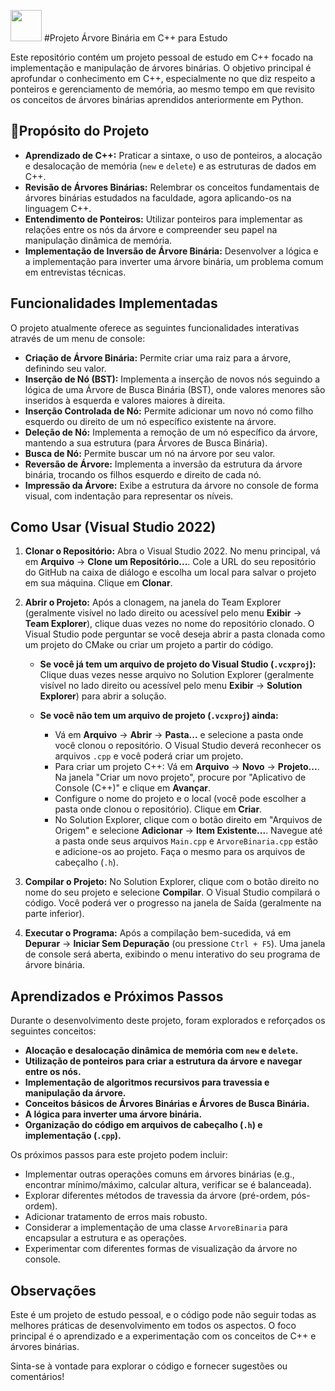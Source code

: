 ﻿<img width="50" height="50" src="https://cdn.jsdelivr.net/gh/devicons/devicon@latest/icons/cplusplus/cplusplus-original.svg" /> #Projeto Árvore Binária em C++ para Estudo

Este repositório contém um projeto pessoal de estudo em C++ focado na implementação e manipulação de árvores binárias. O objetivo principal é aprofundar o conhecimento em C++, especialmente no que diz respeito a ponteiros e gerenciamento de memória, ao mesmo tempo em que revisito os conceitos de árvores binárias aprendidos anteriormente em Python.

## 📌Propósito do Projeto

* **Aprendizado de C++:** Praticar a sintaxe, o uso de ponteiros, a alocação e desalocação de memória (`new` e `delete`) e as estruturas de dados em C++.
* **Revisão de Árvores Binárias:** Relembrar os conceitos fundamentais de árvores binárias estudados na faculdade, agora aplicando-os na linguagem C++.
* **Entendimento de Ponteiros:** Utilizar ponteiros para implementar as relações entre os nós da árvore e compreender seu papel na manipulação dinâmica de memória.
* **Implementação de Inversão de Árvore Binária:** Desenvolver a lógica e a implementação para inverter uma árvore binária, um problema comum em entrevistas técnicas.

## Funcionalidades Implementadas

O projeto atualmente oferece as seguintes funcionalidades interativas através de um menu de console:

* **Criação de Árvore Binária:** Permite criar uma raiz para a árvore, definindo seu valor.
* **Inserção de Nó (BST):** Implementa a inserção de novos nós seguindo a lógica de uma Árvore de Busca Binária (BST), onde valores menores são inseridos à esquerda e valores maiores à direita.
* **Inserção Controlada de Nó:** Permite adicionar um novo nó como filho esquerdo ou direito de um nó específico existente na árvore.
* **Deleção de Nó:** Implementa a remoção de um nó específico da árvore, mantendo a sua estrutura (para Árvores de Busca Binária).
* **Busca de Nó:** Permite buscar um nó na árvore por seu valor.
* **Reversão de Árvore:** Implementa a inversão da estrutura da árvore binária, trocando os filhos esquerdo e direito de cada nó.
* **Impressão da Árvore:** Exibe a estrutura da árvore no console de forma visual, com indentação para representar os níveis.

## Como Usar (Visual Studio 2022)

1.  **Clonar o Repositório:**
    Abra o Visual Studio 2022. No menu principal, vá em **Arquivo** -> **Clone um Repositório...**. Cole a URL do seu repositório do GitHub na caixa de diálogo e escolha um local para salvar o projeto em sua máquina. Clique em **Clonar**.

2.  **Abrir o Projeto:**
    Após a clonagem, na janela do Team Explorer (geralmente visível no lado direito ou acessível pelo menu **Exibir** -> **Team Explorer**), clique duas vezes no nome do repositório clonado. O Visual Studio pode perguntar se você deseja abrir a pasta clonada como um projeto do CMake ou criar um projeto a partir do código.

    * **Se você já tem um arquivo de projeto do Visual Studio (`.vcxproj`):** Clique duas vezes nesse arquivo no Solution Explorer (geralmente visível no lado direito ou acessível pelo menu **Exibir** -> **Solution Explorer**) para abrir a solução.

    * **Se você não tem um arquivo de projeto (`.vcxproj`) ainda:**
        * Vá em **Arquivo** -> **Abrir** -> **Pasta...** e selecione a pasta onde você clonou o repositório. O Visual Studio deverá reconhecer os arquivos `.cpp` e você poderá criar um projeto.
        * Para criar um projeto C++: Vá em **Arquivo** -> **Novo** -> **Projeto...**. Na janela "Criar um novo projeto", procure por "Aplicativo de Console (C++)" e clique em **Avançar**.
        * Configure o nome do projeto e o local (você pode escolher a pasta onde clonou o repositório). Clique em **Criar**.
        * No Solution Explorer, clique com o botão direito em "Arquivos de Origem" e selecione **Adicionar** -> **Item Existente...**. Navegue até a pasta onde seus arquivos `Main.cpp` e `ArvoreBinaria.cpp` estão e adicione-os ao projeto. Faça o mesmo para os arquivos de cabeçalho (`.h`).

3.  **Compilar o Projeto:**
    No Solution Explorer, clique com o botão direito no nome do seu projeto e selecione **Compilar**. O Visual Studio compilará o código. Você poderá ver o progresso na janela de Saída (geralmente na parte inferior).

4.  **Executar o Programa:**
    Após a compilação bem-sucedida, vá em **Depurar** -> **Iniciar Sem Depuração** (ou pressione `Ctrl + F5`). Uma janela de console será aberta, exibindo o menu interativo do seu programa de árvore binária.

## Aprendizados e Próximos Passos

Durante o desenvolvimento deste projeto, foram explorados e reforçados os seguintes conceitos:

* **Alocação e desalocação dinâmica de memória com `new` e `delete`.**
* **Utilização de ponteiros para criar a estrutura da árvore e navegar entre os nós.**
* **Implementação de algoritmos recursivos para travessia e manipulação da árvore.**
* **Conceitos básicos de Árvores Binárias e Árvores de Busca Binária.**
* **A lógica para inverter uma árvore binária.**
* **Organização do código em arquivos de cabeçalho (`.h`) e implementação (`.cpp`).**

Os próximos passos para este projeto podem incluir:

* Implementar outras operações comuns em árvores binárias (e.g., encontrar mínimo/máximo, calcular altura, verificar se é balanceada).
* Explorar diferentes métodos de travessia da árvore (pré-ordem, pós-ordem).
* Adicionar tratamento de erros mais robusto.
* Considerar a implementação de uma classe `ArvoreBinaria` para encapsular a estrutura e as operações.
* Experimentar com diferentes formas de visualização da árvore no console.

## Observações

Este é um projeto de estudo pessoal, e o código pode não seguir todas as melhores práticas de desenvolvimento em todos os aspectos. O foco principal é o aprendizado e a experimentação com os conceitos de C++ e árvores binárias.

Sinta-se à vontade para explorar o código e fornecer sugestões ou comentários!
